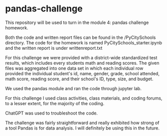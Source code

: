 # pandas-challenge

This repository will be used to turn in the module 4: pandas challenge homework.

Both the code and written report files can be found in the /PyCitySchools directory. The code for the homework is named PyCitySchools_starter.ipynb and the written report is under writtenreport.txt

For this challenge we were provided with a district-wide standardized test results, which includes every students math and reading scores. The given files was aggregated into one data set in which each individual row provided the individual student's id, name, gender, grade, school attended, math score, reading score, and their school's ID, type, size, and budget.

We used the pandas module and ran the code through jupyter lab.

For this challenge I used class activities, class materials, and coding forums, to a lesser extent, for the majority of the coding.

ChatGPT was used to troubleshoot the code.

The challenge was fairly straightforward and really exhibited how strong of a tool Pandas is for data analysis. I will definitely be using this in the future.
